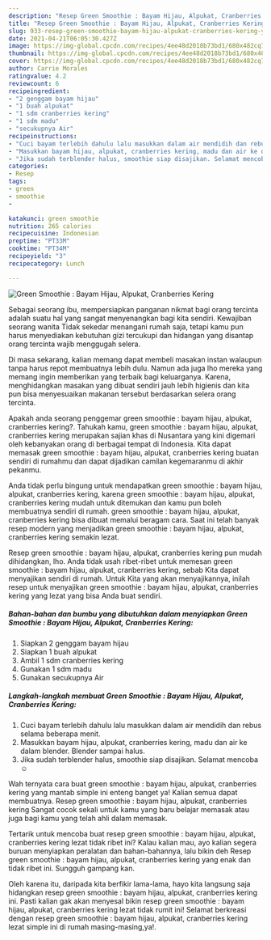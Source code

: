 ```yaml
---
description: "Resep Green Smoothie : Bayam Hijau, Alpukat, Cranberries Kering yang lezat dan Mudah Dibuat"
title: "Resep Green Smoothie : Bayam Hijau, Alpukat, Cranberries Kering yang lezat dan Mudah Dibuat"
slug: 933-resep-green-smoothie-bayam-hijau-alpukat-cranberries-kering-yang-lezat-dan-mudah-dibuat
date: 2021-04-21T06:05:30.427Z
image: https://img-global.cpcdn.com/recipes/4ee48d2018b73bd1/680x482cq70/green-smoothie-bayam-hijau-alpukat-cranberries-kering-foto-resep-utama.jpg
thumbnail: https://img-global.cpcdn.com/recipes/4ee48d2018b73bd1/680x482cq70/green-smoothie-bayam-hijau-alpukat-cranberries-kering-foto-resep-utama.jpg
cover: https://img-global.cpcdn.com/recipes/4ee48d2018b73bd1/680x482cq70/green-smoothie-bayam-hijau-alpukat-cranberries-kering-foto-resep-utama.jpg
author: Carrie Morales
ratingvalue: 4.2
reviewcount: 6
recipeingredient:
- "2 genggam bayam hijau"
- "1 buah alpukat"
- "1 sdm cranberries kering"
- "1 sdm madu"
- "secukupnya Air"
recipeinstructions:
- "Cuci bayam terlebih dahulu lalu masukkan dalam air mendidih dan rebus selama beberapa menit."
- "Masukkan bayam hijau, alpukat, cranberries kering, madu dan air ke dalam blender. Blender sampai halus."
- "Jika sudah terblender halus, smoothie siap disajikan. Selamat mencoba ☺️"
categories:
- Resep
tags:
- green
- smoothie
- 

katakunci: green smoothie  
nutrition: 265 calories
recipecuisine: Indonesian
preptime: "PT33M"
cooktime: "PT34M"
recipeyield: "3"
recipecategory: Lunch

---
```



![Green Smoothie : Bayam Hijau, Alpukat, Cranberries Kering](https://img-global.cpcdn.com/recipes/4ee48d2018b73bd1/680x482cq70/green-smoothie-bayam-hijau-alpukat-cranberries-kering-foto-resep-utama.jpg)

Sebagai seorang ibu, mempersiapkan panganan nikmat bagi orang tercinta adalah suatu hal yang sangat menyenangkan bagi kita sendiri. Kewajiban seorang  wanita Tidak sekedar menangani rumah saja, tetapi kamu pun harus menyediakan kebutuhan gizi tercukupi dan hidangan yang disantap orang tercinta wajib menggugah selera.

Di masa  sekarang, kalian memang dapat membeli masakan instan walaupun tanpa harus repot membuatnya lebih dulu. Namun ada juga lho mereka yang memang ingin memberikan yang terbaik bagi keluarganya. Karena, menghidangkan masakan yang dibuat sendiri jauh lebih higienis dan kita pun bisa menyesuaikan makanan tersebut berdasarkan selera orang tercinta. 



Apakah anda seorang penggemar green smoothie : bayam hijau, alpukat, cranberries kering?. Tahukah kamu, green smoothie : bayam hijau, alpukat, cranberries kering merupakan sajian khas di Nusantara yang kini digemari oleh kebanyakan orang di berbagai tempat di Indonesia. Kita dapat memasak green smoothie : bayam hijau, alpukat, cranberries kering buatan sendiri di rumahmu dan dapat dijadikan camilan kegemaranmu di akhir pekanmu.

Anda tidak perlu bingung untuk mendapatkan green smoothie : bayam hijau, alpukat, cranberries kering, karena green smoothie : bayam hijau, alpukat, cranberries kering mudah untuk ditemukan dan kamu pun boleh membuatnya sendiri di rumah. green smoothie : bayam hijau, alpukat, cranberries kering bisa dibuat memalui beragam cara. Saat ini telah banyak resep modern yang menjadikan green smoothie : bayam hijau, alpukat, cranberries kering semakin lezat.

Resep green smoothie : bayam hijau, alpukat, cranberries kering pun mudah dihidangkan, lho. Anda tidak usah ribet-ribet untuk memesan green smoothie : bayam hijau, alpukat, cranberries kering, sebab Kita dapat menyajikan sendiri di rumah. Untuk Kita yang akan menyajikannya, inilah resep untuk menyajikan green smoothie : bayam hijau, alpukat, cranberries kering yang lezat yang bisa Anda buat sendiri.

<!--inarticleads1-->

##### Bahan-bahan dan bumbu yang dibutuhkan dalam menyiapkan Green Smoothie : Bayam Hijau, Alpukat, Cranberries Kering:

1. Siapkan 2 genggam bayam hijau
1. Siapkan 1 buah alpukat
1. Ambil 1 sdm cranberries kering
1. Gunakan 1 sdm madu
1. Gunakan secukupnya Air




<!--inarticleads2-->

##### Langkah-langkah membuat Green Smoothie : Bayam Hijau, Alpukat, Cranberries Kering:

1. Cuci bayam terlebih dahulu lalu masukkan dalam air mendidih dan rebus selama beberapa menit.
1. Masukkan bayam hijau, alpukat, cranberries kering, madu dan air ke dalam blender. Blender sampai halus.
1. Jika sudah terblender halus, smoothie siap disajikan. Selamat mencoba ☺️




Wah ternyata cara buat green smoothie : bayam hijau, alpukat, cranberries kering yang mantab simple ini enteng banget ya! Kalian semua dapat membuatnya. Resep green smoothie : bayam hijau, alpukat, cranberries kering Sangat cocok sekali untuk kamu yang baru belajar memasak atau juga bagi kamu yang telah ahli dalam memasak.

Tertarik untuk mencoba buat resep green smoothie : bayam hijau, alpukat, cranberries kering lezat tidak ribet ini? Kalau kalian mau, ayo kalian segera buruan menyiapkan peralatan dan bahan-bahannya, lalu bikin deh Resep green smoothie : bayam hijau, alpukat, cranberries kering yang enak dan tidak ribet ini. Sungguh gampang kan. 

Oleh karena itu, daripada kita berfikir lama-lama, hayo kita langsung saja hidangkan resep green smoothie : bayam hijau, alpukat, cranberries kering ini. Pasti kalian gak akan menyesal bikin resep green smoothie : bayam hijau, alpukat, cranberries kering lezat tidak rumit ini! Selamat berkreasi dengan resep green smoothie : bayam hijau, alpukat, cranberries kering lezat simple ini di rumah masing-masing,ya!.


